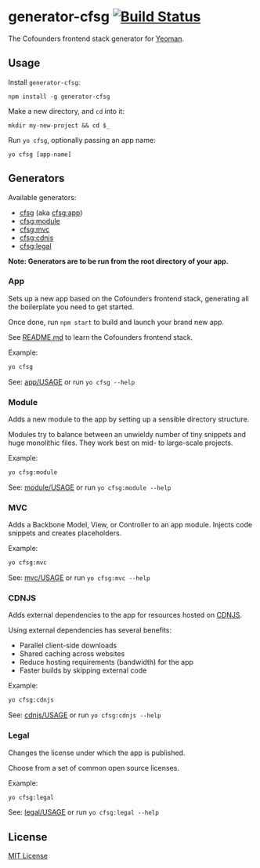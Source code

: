 # generator-cfsg [![Build Status](https://secure.travis-ci.org/cofounders/generator-cfsg.png?branch=master)](https://travis-ci.org/cofounders/generator-cfsg)

The Cofounders frontend stack generator for [Yeoman](http://yeoman.io).


## Usage

Install `generator-cfsg`:
```
npm install -g generator-cfsg
```

Make a new directory, and `cd` into it:
```
mkdir my-new-project && cd $_
```

Run `yo cfsg`, optionally passing an app name:
```
yo cfsg [app-name]
```

## Generators

Available generators:

* [cfsg](#app) (aka [cfsg:app](#app))
* [cfsg:module](#module)
* [cfsg:mvc](#mvc)
* [cfsg:cdnjs](#cdnjs)
* [cfsg:legal](#legal)

**Note: Generators are to be run from the root directory of your app.**

### App
Sets up a new app based on the Cofounders frontend stack, generating all the boilerplate you need to get started.

Once done, run `npm start` to build and launch your brand new app.

See [README.md](app/templates/_README.md) to learn the Cofounders frontend stack.

Example:
```bash
yo cfsg
```

See: [app/USAGE](app/USAGE) or run `yo cfsg --help`

### Module
Adds a new module to the app by setting up a sensible directory structure.

Modules try to balance between an unwieldy number of tiny snippets and huge monolithic files. They work best on mid- to large-scale projects.

Example:
```bash
yo cfsg:module
```

See: [module/USAGE](module/USAGE) or run `yo cfsg:module --help`

### MVC
Adds a Backbone Model, View, or Controller to an app module. Injects code snippets and creates placeholders.

Example:
```bash
yo cfsg:mvc
```

See: [mvc/USAGE](mvc/USAGE) or run `yo cfsg:mvc --help`

### CDNJS
Adds external dependencies to the app for resources hosted on [CDNJS](http://cdnjs.com/).

Using external dependencies has several benefits:
- Parallel client-side downloads
- Shared caching across websites
- Reduce hosting requirements (bandwidth) for the app
- Faster builds by skipping external code

Example:
```bash
yo cfsg:cdnjs
```

See: [cdnjs/USAGE](cdnjs/USAGE) or run `yo cfsg:cdnjs --help`

### Legal
Changes the license under which the app is published.

Choose from a set of common open source licenses.

Example:
```bash
yo cfsg:legal
```

See: [legal/USAGE](legal/USAGE) or run `yo cfsg:legal --help`

## License

[MIT License](http://en.wikipedia.org/wiki/MIT_License)
